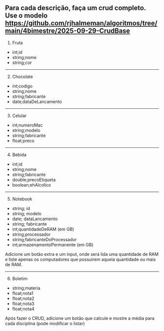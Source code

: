 ## Para cada descrição, faça um crud completo. Use o modelo https://github.com/rjhalmeman/algoritmos/tree/main/4bimestre/2025-09-29-CrudBase


1) Fruta

- int;id
- string;nome
- string;cor

--- 
2) Chocolate

- int;codigo
- string;nome
- string;fabricante
- date;dataDeLancamento
--- 
3) Celular

- int;numeroMac
- string;modelo
- string;fabricante
- float;preco

--- 
4) Bebida

- int;id
- string;nome
- string;fabricante
- double;precoEtiqueta
- boolean;ehAlcolico

--- 
5) Notebook

- string; id
- string; modelo
- date; dataLancamento
- string; fabricante
- int;quantidadeDeRAM (em GB)
- string;processador
- string;fabricanteDoProcessador
- int;armazenamentoPermanente (em GB)

Adicione um botão extra e um input, onde será lida uma quantidade de RAM e liste apenas os computadores que possuirem aquela quantidade ou mais de RAM.

--- 
6) Boletim

- string;materia
- float;nota1
- float;nota2
- float;nota3
- float;nota4

Após fazer o CRUD, adicione um botão que calcule e mostre a média para cada disciplina (pode modificar o listar)